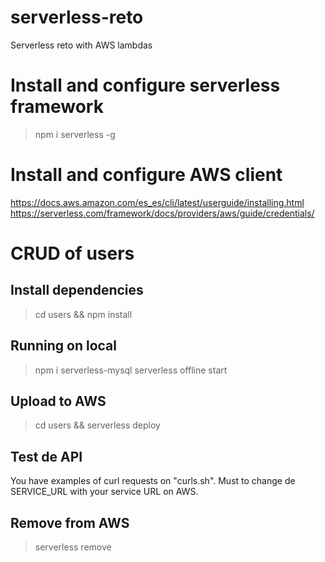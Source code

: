 # serverless-reto
Serverless reto with AWS lambdas


# Install and configure serverless framework
> npm i serverless -g

# Install and configure AWS client
https://docs.aws.amazon.com/es_es/cli/latest/userguide/installing.html
https://serverless.com/framework/docs/providers/aws/guide/credentials/

# CRUD of users 

## Install dependencies
>cd users && npm install

## Running on local
>npm i serverless-mysql
>serverless offline start

## Upload to AWS
> cd users && serverless deploy

## Test de API
You have examples of curl requests on "curls.sh". Must to change de SERVICE_URL with your service URL on AWS.

## Remove from AWS
> serverless remove
